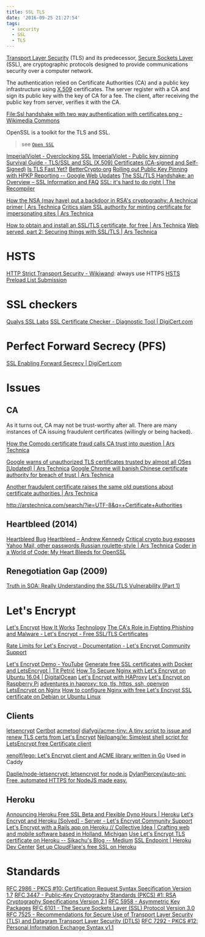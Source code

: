 ```yaml
---
title: SSL TLS
date: '2016-09-25 21:27:54'
tags:
  - security
  - SSL
  - TLS
---
```


[Transport Layer Security][tls] (TLS) and its predecessor, [Secure Sockets Layer][ssl] (SSL), are cryptographic protocols designed to provide communications security over a computer network.

The authentication relied on Certificate Authorities (CA) and a public key infrastructure using [X.509](http://www.wikiwand.com/en/X.509) certificates. The server register with a CA and sign its public key with the key of CA for a fee. The client, after receiving the public key from server, verifies it with the CA.

[File:Ssl handshake with two way authentication with certificates.png - Wikimedia Commons](https://commons.wikimedia.org/wiki/File:Ssl_handshake_with_two_way_authentication_with_certificates.png)

OpenSSL is a toolkit for the TLS and SSL.

> see [`Open SSL`](quiver-note-url/3629018E-52DF-4158-A897-9C77C7446BE2)

[ImperialViolet - Overclocking SSL](https://www.imperialviolet.org/2010/06/25/overclocking-ssl.html) [ImperialViolet - Public key pinning](https://www.imperialviolet.org/2011/05/04/pinning.html) [Survival Guide - TLS/SSL and SSL (X.509) Certificates (CA-signed and Self-Signed)](http://www.zytrax.com/tech/survival/ssl.html) [Is TLS Fast Yet?](https://istlsfastyet.com/) [BetterCrypto⋅org](https://bettercrypto.org/) [Rolling out Public Key Pinning with HPKP Reporting -- Google Web Updates](https://developers.google.com/web/updates/2015/09/HPKP-reporting-with-chrome-46) [The SSL/TLS Handshake: an Overview – SSL Information and FAQ](https://info.ssl.com/tls-handshake/) [SSL: it's hard to do right | The Recompiler](https://recompilermag.com/issues/issue-1/ssl-its-hard-to-do-right/)

[How the NSA (may have) put a backdoor in RSA's cryptography: A technical primer | Ars Technica](http://arstechnica.com/security/2014/01/how-the-nsa-may-have-put-a-backdoor-in-rsas-cryptography-a-technical-primer/) [Critics slam SSL authority for minting certificate for impersonating sites | Ars Technica](http://arstechnica.com/business/2012/02/critics-slam-ssl-authority-for-minting-cert-used-to-impersonate-sites/)

[How to obtain and install an SSL/TLS certificate, for free | Ars Technica](http://arstechnica.com/security/2009/12/how-to-get-set-with-a-secure-sertificate-for-free/) [Web served, part 2: Securing things with SSL/TLS | Ars Technica](http://arstechnica.com/information-technology/2012/11/securing-your-web-server-with-ssltls/#p4)

# HSTS

[HTTP Strict Transport Security - Wikiwand](http://www.wikiwand.com/en/HTTP_Strict_Transport_Security): always use HTTPS [HSTS Preload List Submission](https://hstspreload.appspot.com/)

# SSL checkers

[Qualys SSL Labs](https://www.ssllabs.com/) [SSL Certificate Checker - Diagnostic Tool | DigiCert.com](https://www.digicert.com/help/)

# Perfect Forward Secrecy (PFS)

[SSL Enabling Forward Secrecy | DigiCert.com](https://www.digicert.com/ssl-support/ssl-enabling-perfect-forward-secrecy.htm)

# Issues

## CA

As it turns out, CA may not be trust-worthy after all. There are many instances of CA issuing fraudulent certificates (willingly or being hacked).

[How the Comodo certificate fraud calls CA trust into question | Ars Technica](http://arstechnica.com/security/2011/03/how-the-comodo-certificate-fraud-calls-ca-trust-into-question/)

[Google warns of unauthorized TLS certificates trusted by almost all OSes [Updated] | Ars Technica](http://arstechnica.com/security/2015/03/google-warns-of-unauthorized-tls-certificates-trusted-by-almost-all-oses/) [Google Chrome will banish Chinese certificate authority for breach of trust | Ars Technica](http://arstechnica.com/security/2015/04/google-chrome-will-banish-chinese-certificate-authority-for-breach-of-trust/)

[Another fraudulent certificate raises the same old questions about certificate authorities | Ars Technica](http://arstechnica.com/security/2011/08/earlier-this-year-an-iranian/)

<http://arstechnica.com/search/?ie=UTF-8&q=+Certificate+Authorities>

## Heartbleed (2014)

[Heartbleed Bug](http://heartbleed.com/) [Heartbleed – Andrew Kennedy](http://akenn.org/blog/Heartbleed/) [Critical crypto bug exposes Yahoo Mail, other passwords Russian roulette-style | Ars Technica](http://arstechnica.com/security/2014/04/critical-crypto-bug-exposes-yahoo-mail-passwords-russian-roulette-style/) [Coder in a World of Code: My Heart Bleeds for OpenSSL](http://coderinaworldofcode.blogspot.hk/2014/04/my-heart-bleeds-for-openssl.html)

## Renegotiation Gap (2009)

[Truth in SOA: Really Understanding the SSL/TLS Vulnerability (Part 1)](http://soatruth.blogspot.hk/2009/12/really-understanding-ssltls.html)

# Let's Encrypt

[Let's Encrypt](https://letsencrypt.org/) [How It Works](https://letsencrypt.org/howitworks/) [Technology](https://letsencrypt.org/howitworks/technology/) [The CA's Role in Fighting Phishing and Malware - Let's Encrypt - Free SSL/TLS Certificates](https://letsencrypt.org/2015/10/29/phishing-and-malware.html)

[Rate Limits for Let's Encrypt - Documentation - Let's Encrypt Community Support](https://community.letsencrypt.org/t/rate-limits-for-lets-encrypt/6769)

[Let's Encrypt Demo - YouTube](https://www.youtube.com/watch?v=Gas_sSB-5SU) [Generate free SSL certificates with Docker and LetsEncrypt | Tit Petrič](https://scene-si.org/2016/01/23/generate-free-ssl-certificates-with-docker-and-letsencrypt/) [How To Secure Nginx with Let's Encrypt on Ubuntu 16.04 | DigitalOcean](https://www.digitalocean.com/community/tutorials/how-to-secure-nginx-with-let-s-encrypt-on-ubuntu-16-04) [Let's Encrypt with HAProxy](https://coolaj86.com/articles/lets-encrypt-with-haproxy/) [Let's Encrypt on Raspberry Pi](https://coolaj86.com/articles/lets-encrypt-on-raspberry-pi/) [adventures in haproxy: tcp, tls, https, ssh, openvpn](https://coolaj86.com/articles/adventures-in-haproxy-tcp-tls-https-ssh-openvpn/) [LetsEncrypt on Nginx](https://tryingtobeawesome.com/letsencrypt/) [How to configure Nginx with free Let's Encrypt SSL certificate on Debian or Ubuntu Linux](http://www.cyberciti.biz/faq/how-to-configure-nginx-with-free-lets-encrypt-ssl-certificate-on-debian-or-ubuntu-linux/)

## Clients

[letsencrypt](https://github.com/letsencrypt/) [Certbot](https://certbot.eff.org/) [acmetool](https://hlandau.github.io/acme/) [diafygi/acme-tiny: A tiny script to issue and renew TLS certs from Let's Encrypt](https://github.com/diafygi/acme-tiny) [Neilpang/le: Simplest shell script for LetsEncrypt free Certificate client](https://github.com/Neilpang/le)

[xenolf/lego: Let's Encrypt client and ACME library written in Go](https://github.com/xenolf/lego) Used in Caddy

[Daplie/node-letsencrypt: letsencrypt for node.js](https://github.com/Daplie/node-letsencrypt) [DylanPiercey/auto-sni: Free, automated HTTPS for NodeJS made easy.](https://github.com/DylanPiercey/auto-sni)

## Heroku

[Announcing Heroku Free SSL Beta and Flexible Dyno Hours | Heroku](https://blog.heroku.com/archives/2016/5/18/announcing_heroku_free_ssl_beta_and_flexible_dyno_hours) [Let's Encrypt and Heroku [Solved] - Server - Let's Encrypt Community Support](https://community.letsencrypt.org/t/lets-encrypt-and-heroku-solved/4272/18) [Let's Encrypt with a Rails app on Heroku // Collective Idea | Crafting web and mobile software based in Holland, Michigan](http://collectiveidea.com/blog/archives/2016/01/12/lets-encrypt-with-a-rails-app-on-heroku/) [Use Let's Encrypt TLS certificate on Heroku -- Sikachu's Blog -- Medium](https://sikac.hu/use-let-s-encrypt-tls-certificate-on-heroku-65f853870d90#.ut542pcuk) [SSL Endpoint | Heroku Dev Center](https://devcenter.heroku.com/articles/ssl-endpoint) [Set up CloudFlare's free SSL on Heroku](https://robots.thoughtbot.com/set-up-cloudflare-free-ssl-on-heroku)

# Standards

[RFC 2986 - PKCS #10: Certification Request Syntax Specification Version 1.7](http://tools.ietf.org/html/rfc2986) [RFC 3447 - Public-Key Cryptography Standards (PKCS) #1: RSA Cryptography Specifications Version 2.1](http://tools.ietf.org/html/rfc3447) [RFC 5958 - Asymmetric Key Packages](http://tools.ietf.org/html/rfc5958) [RFC 6101 - The Secure Sockets Layer (SSL) Protocol Version 3.0](http://tools.ietf.org/html/rfc6101) [RFC 7525 - Recommendations for Secure Use of Transport Layer Security (TLS) and Datagram Transport Layer Security (DTLS)](https://tools.ietf.org/html/rfc7525) [RFC 7292 - PKCS #12: Personal Information Exchange Syntax v1.1](http://tools.ietf.org/html/rfc7292)

[ssl]: https://www.digicert.com/ssl.htm
[tls]: http://www.wikiwand.com/en/Transport_Layer_Security
